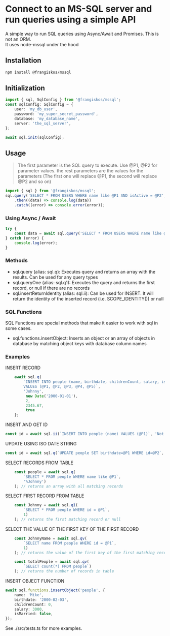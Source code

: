 # Connect to an MS-SQL server and run queries using a simple API

A simple way to run SQL queries using Async/Await and Promises. This is not an ORM.  
It uses node-mssql under the hood

## Installation

```bash
npm install @frangiskos/mssql
```

## Initialization

```typescript
import { sql, SqlConfig } from '@frangiskos/mssql';
const sqlConfig: SqlConfig = {
    user: 'my_db_user',
    password: 'my_super_secret_password',
    database: 'my_database_name',
    server: 'the_sql_server',
};

await sql.init(sqlConfig);
```

## Usage

> The first parameter is the SQL query to execute. Use @P1, @P2 for parameter values.
> the rest parameters are the values for the parameters (The first one will replace @P1, the second will replace @P2 and so on)

```typescript
import { sql } from '@frangiskos/mssql';
sql.query('SELECT * FROM USERS WHERE name like @P1 AND isActive = @P2', 'John%', true)
    .then((data) => console.log(data))
    .catch((error) => console.error(error));
```

### Using Async / Await

```typescript
try {
    const data = await sql.query('SELECT * FROM USERS WHERE name like @P1 AND isActive = @P2', 'John%', true);
} catch (error) {
    console.log(error);
}
```

### Methods

-   sql.query (alias: sql.q): Executes query and returns an array with the results. Can be used for any query types
-   sql.queryOne (alias: sql.q1): Executes the query and returns the first record, or null if there are no records
-   sql.insertReturnIdentity (alias: sql.ii): Can be used for INSERT. It will return the identity of the inserted record (i.e. SCOPE_IDENTITY()) or null

### SQL Functions

SQL Functions are special methods that make it easier to work with sql in some cases.

-   sql.functions.insertObject: Inserts an object or an array of objects in database by matching object keys with database column names

### Examples

INSERT RECORD

```typescript
    await sql.q(
        `INSERT INTO people (name, birthdate, childrenCount, salary, isMarried)
        VALUES (@P1, @P2, @P3, @P4, @P5)`,
        'Johnny',
         new Date('2000-01-01'),
         2,
         2345.67,
         true
    };
```

INSERT AND GET ID

```typescript
const id = await sql.ii(`INSERT INTO people (name) VALUES (@P1)`, 'Not Johnny');
```

UPDATE USING ISO DATE STRING

```typescript
const id = await sql.q(`UPDATE people SET birthdate=@P1 WHERE id=@P2`, '2000-01-01', 2);
```

SELECT RECORDS FROM TABLE

```typescript
    const people = await sql.q(
        `SELECT * FROM people WHERE name like @P1`,
        '%Johnny')
    ); // returns an array with all matching records
```

SELECT FIRST RECORD FROM TABLE

```typescript
    const Johnny = await sql.q1(
        `SELECT * FROM people WHERE id = @P1`,
        1)
    ); // returns the first matching record or null
```

SELECT THE VALUE OF THE FIRST KEY OF THE FIRST RECORD

```typescript
    const JohnnyName = await sql.qv(
        `SELECT name FROM people WHERE id = @P1`,
        1)
    ); // returns the value of the first key of the first matching record or null

    const totalPeople = await sql.qv(
        `SELECT count(*) FROM people`)
    ); // returns the number of records in table
```

INSERT OBJECT FUNCTION

```typescript
await sql.functions.insertObject('people', {
    name: 'Mike',
    birthdate: '2000-02-03',
    childrenCount: 0,
    salary: 3000,
    isMarried: false,
});
```

See ./src/tests.ts for more examples.
